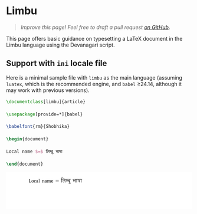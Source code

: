 # Limbu

<blockquote>
  <p><em>Improve this page! Feel free to draft a pull request <a href="https://github.com/latex3/babel/tree/docs/docs">on GitHub</a></em>.</p>
</blockquote>

This page offers basic guidance on typesetting a LaTeX document in the
Limbu language using the Devanagari script.

## Support with `ini` locale file

Here is a minimal sample file with `limbu` as the main language
(assuming `luatex`, which is the recommended engine, and `babel` ≥24.14,
although it may work with previous versions).

```tex
\documentclass[limbu]{article}

\usepackage[provide=*]{babel}

\babelfont{rm}{Shobhika}

\begin{document}

Local name $=$ लिम्बु भाषा

\end{document}
```

![](../media/locale-limbu.png)